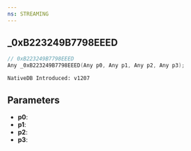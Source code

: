 ```yaml
---
ns: STREAMING
---
```

## _0xB223249B7798EEED

```c
// 0xB223249B7798EEED
Any _0xB223249B7798EEED(Any p0, Any p1, Any p2, Any p3);
```

```
NativeDB Introduced: v1207
```

## Parameters
* **p0**:
* **p1**:
* **p2**:
* **p3**:
